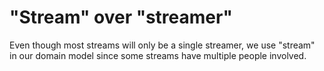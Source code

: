 # "Stream" over "streamer"

Even though most streams will only be a single streamer, we use "stream" in our domain model since some streams have multiple people involved.
